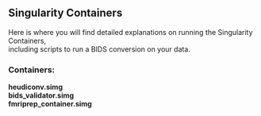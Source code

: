 ## Singularity Containers

Here is where you will find detailed explanations on running the Singularity Containers, \
including scripts to run a BIDS conversion on your data.

### Containers:
  <b>heudiconv.simg</b> <br>
  <b>bids_validator.simg</b> <br>
  <b>fmriprep_container.simg</b>
